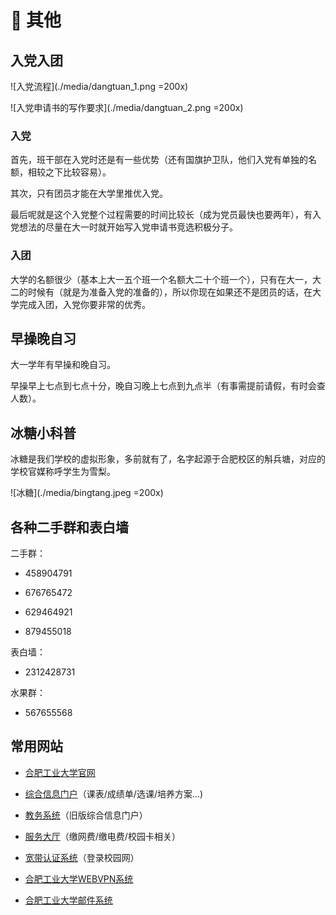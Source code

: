 # 🌚 其他

## 入党入团

![入党流程](./media/dangtuan_1.png =200x)

![入党申请书的写作要求](./media/dangtuan_2.png =200x)

### 入党

首先，班干部在入党时还是有一些优势（还有国旗护卫队，他们入党有单独的名额，相较之下比较容易）。

其次，只有团员才能在大学里推优入党。

最后呢就是这个入党整个过程需要的时间比较长（成为党员最快也要两年），有入党想法的尽量在大一时就开始写入党申请书竞选积极分子。

### 入团

大学的名额很少（基本上大一五个班一个名额大二十个班一个），只有在大一，大二的时候有（就是为准备入党的准备的），所以你现在如果还不是团员的话，在大学完成入团，入党你要非常的优秀。

## 早操晚自习

大一学年有早操和晚自习。

早操早上七点到七点十分，晚自习晚上七点到九点半（有事需提前请假，有时会查人数）。

## 冰糖小科普

冰糖是我们学校的虚拟形象，多前就有了，名字起源于合肥校区的斛兵塘，对应的学校官媒称呼学生为雪梨。

![冰糖](./media/bingtang.jpeg =200x)

## 各种二手群和表白墙

二手群：

- 458904791

- 676765472

- 629464921

- 879455018

表白墙：

- 2312428731

水果群：

- 567655568

## 常用网站

- [合肥工业大学官网](https://www.hfut.edu.cn )
  
- [综合信息门户](https://cas.hfut.edu.cn/cas/login )（课表/成绩单/选课/培养方案...)
  
- [教务系统](http://jxglstu.hfut.edu.cn/eams5-student/login )（旧版综合信息门户）
  
- [服务大厅](http://172.31.248.26:8088 "需要连接校园网访问")（缴网费/缴电费/校园卡相关）
  
- [宽带认证系统](http://172.18.3.3 "需要连接校园网访问")（登录校园网）
  
- [合肥工业大学WEBVPN系统](https://webvpn.hfut.edu.cn )
  
- [合肥工业大学邮件系统](http://email.mail.hfut.edu.cn )
